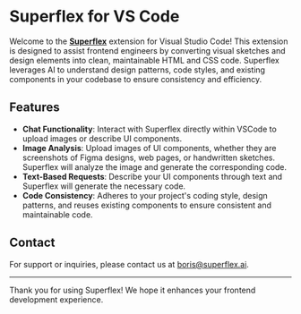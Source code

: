 # Superflex for VS Code

Welcome to the [**Superflex**](https://superflex.ai/) extension for Visual Studio Code! This extension is designed to assist frontend engineers by converting visual sketches and design elements into clean, maintainable HTML and CSS code. Superflex leverages AI to understand design patterns, code styles, and existing components in your codebase to ensure consistency and efficiency.

## Features

- **Chat Functionality**: Interact with Superflex directly within VSCode to upload images or describe UI components.
- **Image Analysis**: Upload images of UI components, whether they are screenshots of Figma designs, web pages, or handwritten sketches. Superflex will analyze the image and generate the corresponding code.
- **Text-Based Requests**: Describe your UI components through text and Superflex will generate the necessary code.
- **Code Consistency**: Adheres to your project's coding style, design patterns, and reuses existing components to ensure consistent and maintainable code.

## Contact

For support or inquiries, please contact us at [boris@superflex.ai](mailto:boris@superflex.ai).

---

Thank you for using Superflex! We hope it enhances your frontend development experience.
